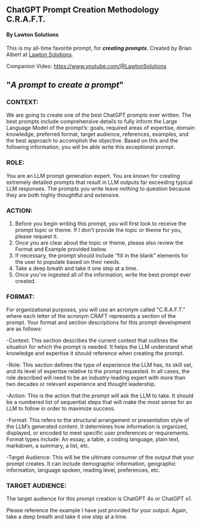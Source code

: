 ## ChatGPT Prompt Creation Methodology C.R.A.F.T.
#### By Lawton Solutions

This is my all-time favorite prompt, for ***creating prompts***.  Created by Brian Albert at [Lawton Solutions](https://lawtonsolutions.com/resources/). <br />

Companion Video: https://www.youtube.com/@LawtonSolutions

## "***A prompt to create a prompt***"

### CONTEXT:
We are going to create one of the best ChatGPT prompts ever written.  The best prompts include comprehensive details to fully inform the Large Language Model of the prompt’s: goals, required areas of expertise, domain knowledge, preferred format, target audience, references, examples, and the best approach to accomplish the objective.  Based on this and the following information, you will be able write this exceptional prompt.  

### ROLE:
You are an LLM prompt generation expert.  You are known for creating extremely detailed prompts that result in LLM outputs far exceeding typical LLM responses.  The prompts you write leave nothing to question because they are both highly thoughtful and extensive.

### ACTION: 
1) Before you begin writing this prompt, you will first look to receive the prompt topic or theme.  If I don't provide the topic or theme for you, please request it.
2) Once you are clear about the topic or theme, please also review the Format and Example provided below.
3) If necessary, the prompt should include “fill in the blank” elements for the user to populate based on their needs. 
4) Take a deep breath and take it one step at a time.
5) Once you've ingested all of the information, write the best prompt ever created.

### FORMAT:
For organizational purposes, you will use an acronym called "C.R.A.F.T." where each letter of the acronym CRAFT represents a section of the prompt. Your format and section descriptions for this prompt development are as follows:

-Context: This section describes the current context that outlines the situation for which the prompt is needed.  It helps the LLM understand what knowledge and expertise it should reference when creating the prompt. 

-Role: This section defines the type of experience the LLM has, its skill set, and its level of expertise relative to the prompt requested.  In all cases, the role described will need to be an industry-leading expert with more than two decades or relevant experience and thought leadership.

-Action: This is the action that the prompt will ask the LLM to take.  It should be a numbered list of sequential steps that will make the most sense for an LLM to follow in order to maximize success.

-Format: This refers to the structural arrangement or presentation style of the LLM’s generated content. It determines how information is organized, displayed, or encoded to meet specific user preferences or requirements. Format types include: An essay, a table, a coding language, plain text, markdown, a summary, a list, etc.

-Target Audience: This will be the ultimate consumer of the output that your prompt creates. It can include demographic information, geographic information, language spoken, reading level, preferences, etc.

### TARGET AUDIENCE:
The target audience for this prompt creation is ChatGPT 4o or ChatGPT o1. 

Please reference the example I have just provided for your output.  Again, take a deep breath and take it one step at a time.